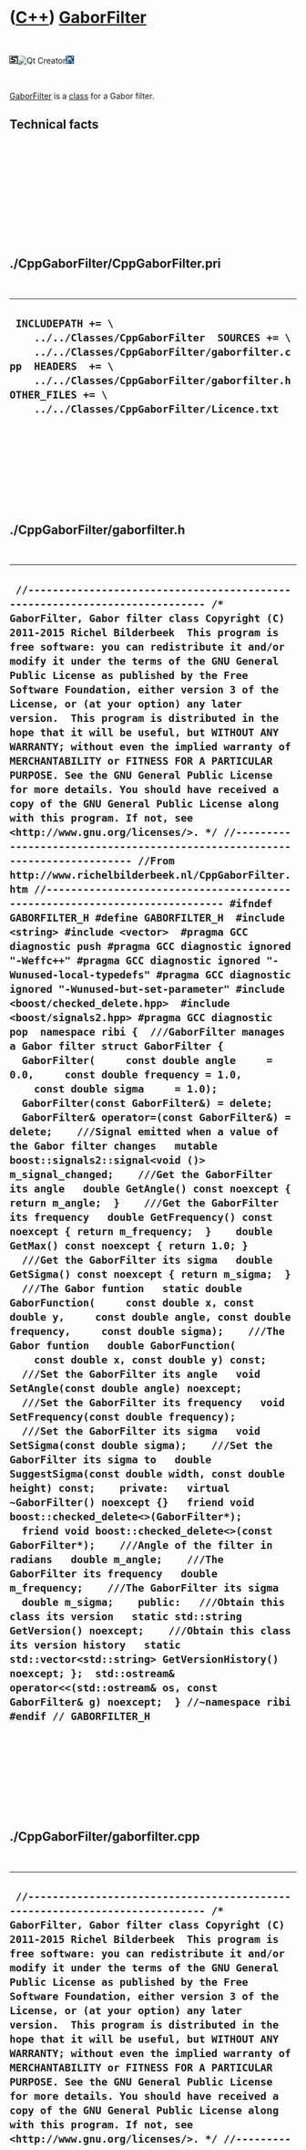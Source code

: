 



 

 

 

 

 

([C++](Cpp.htm)) [GaborFilter](CppGaborFilter.htm)
==================================================

 

![STL](PicStl.png)![Qt
Creator](PicQtCreator.png)![Lubuntu](PicLubuntu.png)

 

[GaborFilter](CppGaborFilter.htm) is a [class](CppClass.htm) for a Gabor
filter.

Technical facts
---------------

 

 

 

 

 

 

./CppGaborFilter/CppGaborFilter.pri
-----------------------------------

 

  --------------------------------------------------------------------------------------------------------------------------------------------------------------------------------------------------------------------------------------------------
  ` INCLUDEPATH += \     ../../Classes/CppGaborFilter  SOURCES += \     ../../Classes/CppGaborFilter/gaborfilter.cpp  HEADERS  += \     ../../Classes/CppGaborFilter/gaborfilter.h  OTHER_FILES += \     ../../Classes/CppGaborFilter/Licence.txt`
  --------------------------------------------------------------------------------------------------------------------------------------------------------------------------------------------------------------------------------------------------

 

 

 

 

 

./CppGaborFilter/gaborfilter.h
------------------------------

 

  --------------------------------------------------------------------------------------------------------------------------------------------------------------------------------------------------------------------------------------------------------------------------------------------------------------------------------------------------------------------------------------------------------------------------------------------------------------------------------------------------------------------------------------------------------------------------------------------------------------------------------------------------------------------------------------------------------------------------------------------------------------------------------------------------------------------------------------------------------------------------------------------------------------------------------------------------------------------------------------------------------------------------------------------------------------------------------------------------------------------------------------------------------------------------------------------------------------------------------------------------------------------------------------------------------------------------------------------------------------------------------------------------------------------------------------------------------------------------------------------------------------------------------------------------------------------------------------------------------------------------------------------------------------------------------------------------------------------------------------------------------------------------------------------------------------------------------------------------------------------------------------------------------------------------------------------------------------------------------------------------------------------------------------------------------------------------------------------------------------------------------------------------------------------------------------------------------------------------------------------------------------------------------------------------------------------------------------------------------------------------------------------------------------------------------------------------------------------------------------------------------------------------------------------------------------------------------------------------------------------------------------------------------------------------------------------------------------------------------------------------------------------------------------------------------------------------------------------------------------------------------------------------------------------------------------------------------------------------------------------------------------------------------------------------------------------------------------------------------------------------------------------------------------------------------------------------------------------------------------------------------------------------------------------------------------------------------------------------------------------------------------------------------------------------------------------------------------------------------------------
  ` //--------------------------------------------------------------------------- /* GaborFilter, Gabor filter class Copyright (C) 2011-2015 Richel Bilderbeek  This program is free software: you can redistribute it and/or modify it under the terms of the GNU General Public License as published by the Free Software Foundation, either version 3 of the License, or (at your option) any later version.  This program is distributed in the hope that it will be useful, but WITHOUT ANY WARRANTY; without even the implied warranty of MERCHANTABILITY or FITNESS FOR A PARTICULAR PURPOSE. See the GNU General Public License for more details. You should have received a copy of the GNU General Public License along with this program. If not, see <http://www.gnu.org/licenses/>. */ //--------------------------------------------------------------------------- //From http://www.richelbilderbeek.nl/CppGaborFilter.htm //--------------------------------------------------------------------------- #ifndef GABORFILTER_H #define GABORFILTER_H  #include <string> #include <vector>  #pragma GCC diagnostic push #pragma GCC diagnostic ignored "-Weffc++" #pragma GCC diagnostic ignored "-Wunused-local-typedefs" #pragma GCC diagnostic ignored "-Wunused-but-set-parameter" #include <boost/checked_delete.hpp>  #include <boost/signals2.hpp> #pragma GCC diagnostic pop  namespace ribi {  ///GaborFilter manages a Gabor filter struct GaborFilter {   GaborFilter(     const double angle     = 0.0,     const double frequency = 1.0,     const double sigma     = 1.0);   GaborFilter(const GaborFilter&) = delete;   GaborFilter& operator=(const GaborFilter&) = delete;    ///Signal emitted when a value of the Gabor filter changes   mutable boost::signals2::signal<void ()> m_signal_changed;    ///Get the GaborFilter its angle   double GetAngle() const noexcept { return m_angle;  }    ///Get the GaborFilter its frequency   double GetFrequency() const noexcept { return m_frequency;  }    double GetMax() const noexcept { return 1.0; }    ///Get the GaborFilter its sigma   double GetSigma() const noexcept { return m_sigma;  }     ///The Gabor funtion   static double GaborFunction(     const double x, const double y,     const double angle, const double frequency,     const double sigma);    ///The Gabor funtion   double GaborFunction(     const double x, const double y) const;    ///Set the GaborFilter its angle   void SetAngle(const double angle) noexcept;    ///Set the GaborFilter its frequency   void SetFrequency(const double frequency);    ///Set the GaborFilter its sigma   void SetSigma(const double sigma);    ///Set the GaborFilter its sigma to   double SuggestSigma(const double width, const double height) const;    private:   virtual ~GaborFilter() noexcept {}   friend void boost::checked_delete<>(GaborFilter*);   friend void boost::checked_delete<>(const GaborFilter*);    ///Angle of the filter in radians   double m_angle;    ///The GaborFilter its frequency   double m_frequency;    ///The GaborFilter its sigma   double m_sigma;    public:   ///Obtain this class its version   static std::string GetVersion() noexcept;    ///Obtain this class its version history   static std::vector<std::string> GetVersionHistory() noexcept; };  std::ostream& operator<<(std::ostream& os, const GaborFilter& g) noexcept;  } //~namespace ribi  #endif // GABORFILTER_H`
  --------------------------------------------------------------------------------------------------------------------------------------------------------------------------------------------------------------------------------------------------------------------------------------------------------------------------------------------------------------------------------------------------------------------------------------------------------------------------------------------------------------------------------------------------------------------------------------------------------------------------------------------------------------------------------------------------------------------------------------------------------------------------------------------------------------------------------------------------------------------------------------------------------------------------------------------------------------------------------------------------------------------------------------------------------------------------------------------------------------------------------------------------------------------------------------------------------------------------------------------------------------------------------------------------------------------------------------------------------------------------------------------------------------------------------------------------------------------------------------------------------------------------------------------------------------------------------------------------------------------------------------------------------------------------------------------------------------------------------------------------------------------------------------------------------------------------------------------------------------------------------------------------------------------------------------------------------------------------------------------------------------------------------------------------------------------------------------------------------------------------------------------------------------------------------------------------------------------------------------------------------------------------------------------------------------------------------------------------------------------------------------------------------------------------------------------------------------------------------------------------------------------------------------------------------------------------------------------------------------------------------------------------------------------------------------------------------------------------------------------------------------------------------------------------------------------------------------------------------------------------------------------------------------------------------------------------------------------------------------------------------------------------------------------------------------------------------------------------------------------------------------------------------------------------------------------------------------------------------------------------------------------------------------------------------------------------------------------------------------------------------------------------------------------------------------------------------------------------------------------

 

 

 

 

 

./CppGaborFilter/gaborfilter.cpp
--------------------------------

 

  -----------------------------------------------------------------------------------------------------------------------------------------------------------------------------------------------------------------------------------------------------------------------------------------------------------------------------------------------------------------------------------------------------------------------------------------------------------------------------------------------------------------------------------------------------------------------------------------------------------------------------------------------------------------------------------------------------------------------------------------------------------------------------------------------------------------------------------------------------------------------------------------------------------------------------------------------------------------------------------------------------------------------------------------------------------------------------------------------------------------------------------------------------------------------------------------------------------------------------------------------------------------------------------------------------------------------------------------------------------------------------------------------------------------------------------------------------------------------------------------------------------------------------------------------------------------------------------------------------------------------------------------------------------------------------------------------------------------------------------------------------------------------------------------------------------------------------------------------------------------------------------------------------------------------------------------------------------------------------------------------------------------------------------------------------------------------------------------------------------------------------------------------------------------------------------------------------------------------------------------------------------------------------------------------------------------------------------------------------------------------------------------------------------------------------------------------------------------------------------------------------------------------------------------------------------------------------------------------------------------------------------------------------------------------------------------------------------------------------------------------------------------------------------------------------------------------------------------------------------------------------------------------------------------------------------------------------------------------------------------------------------------------------------------------------------------------------------------------------------------------------------------------------------------------------------------------------------------------------------------------------------------------------------------------------------------------------------------------------------------------------------------------------------------------------------------------------------------------------------------------------------------------------------------------------------------------------------------------------------------------------------------------------------------------------------------------------------------------------------------------------------------------------------------------------------------
  ` //--------------------------------------------------------------------------- /* GaborFilter, Gabor filter class Copyright (C) 2011-2015 Richel Bilderbeek  This program is free software: you can redistribute it and/or modify it under the terms of the GNU General Public License as published by the Free Software Foundation, either version 3 of the License, or (at your option) any later version.  This program is distributed in the hope that it will be useful, but WITHOUT ANY WARRANTY; without even the implied warranty of MERCHANTABILITY or FITNESS FOR A PARTICULAR PURPOSE. See the GNU General Public License for more details. You should have received a copy of the GNU General Public License along with this program. If not, see <http://www.gnu.org/licenses/>. */ //--------------------------------------------------------------------------- //From http://www.richelbilderbeek.nl/CppGaborFilter.htm //--------------------------------------------------------------------------- #pragma GCC diagnostic push #pragma GCC diagnostic ignored "-Weffc++" #pragma GCC diagnostic ignored "-Wunused-local-typedefs" #pragma GCC diagnostic ignored "-Wunused-but-set-parameter" #include "gaborfilter.h"  #include <cassert> #include <iostream>  #include <boost/lexical_cast.hpp>  #pragma GCC diagnostic pop  ribi::GaborFilter::GaborFilter(   const double angle,   const double frequency,   const double sigma)   : m_signal_changed{},     m_angle(angle),     m_frequency(frequency),     m_sigma(sigma) {   if (sigma == 0.0)   {     throw std::logic_error("Cannot set GaborFilter::sigma to zero");   }   assert(m_sigma != 0.0); }  double ribi::GaborFilter::GaborFunction(const double x, const double y,   const double angle, const double frequency, const double sigma) {   assert(sigma != 0.0);   const double dx = x;   const double dy = y;   const double distance = std::sqrt((dx * dx) + (dy * dy));   const double fx = std::cos(angle) * frequency;   const double fy = std::sin(angle) * frequency;   const double cosine = std::cos((dx * fx) + (dy * fy));   const double gauss = std::exp( -(distance * distance) / (2.0 * sigma * sigma));   const double z = cosine * gauss;   return z; }  double ribi::GaborFilter::GaborFunction(const double x, const double y) const {   return GaborFunction(x,y,m_angle,m_frequency,m_sigma); }  std::string ribi::GaborFilter::GetVersion() noexcept {   return "1.0"; }  std::vector<std::string> ribi::GaborFilter::GetVersionHistory() noexcept {   return {     "2012-07-08: version 1.0: initial version"   }; }  void ribi::GaborFilter::SetAngle(const double angle) noexcept {   if (angle != m_angle)   {     m_angle = angle;     m_signal_changed();   } }  void ribi::GaborFilter::SetFrequency(const double frequency) {   if (frequency != m_frequency)   {     m_frequency = frequency;     m_signal_changed();   } }  void ribi::GaborFilter::SetSigma(const double sigma) {   if (sigma == 0.0)   {     throw std::logic_error("Cannot set GaborFilter::sigma to zero");   }   if (sigma != m_sigma)   {     m_sigma = sigma;     m_signal_changed();   }   assert(m_sigma != 0.0); }  double ribi::GaborFilter::SuggestSigma(const double width, const double height) const {   const double s = std::sqrt( ((width*0.5)*(width*0.5)) + ((height*0.5)*(height*0.5)));   return std::sqrt(-(s * s) / (2.0*std::log(1.0/510.0))); }  std::ostream& ribi::operator<<(std::ostream& os, const GaborFilter& g) noexcept {   os     << "<GaborFilter>"     << "<angle>"       << g.GetAngle()     << "</angle>"     << "<frequency>"       << g.GetFrequency()     << "</frequency>"     << "<sigma>"       << g.GetSigma()     << "</sigma>"     << "</GaborFilter>";   return os; }`
  -----------------------------------------------------------------------------------------------------------------------------------------------------------------------------------------------------------------------------------------------------------------------------------------------------------------------------------------------------------------------------------------------------------------------------------------------------------------------------------------------------------------------------------------------------------------------------------------------------------------------------------------------------------------------------------------------------------------------------------------------------------------------------------------------------------------------------------------------------------------------------------------------------------------------------------------------------------------------------------------------------------------------------------------------------------------------------------------------------------------------------------------------------------------------------------------------------------------------------------------------------------------------------------------------------------------------------------------------------------------------------------------------------------------------------------------------------------------------------------------------------------------------------------------------------------------------------------------------------------------------------------------------------------------------------------------------------------------------------------------------------------------------------------------------------------------------------------------------------------------------------------------------------------------------------------------------------------------------------------------------------------------------------------------------------------------------------------------------------------------------------------------------------------------------------------------------------------------------------------------------------------------------------------------------------------------------------------------------------------------------------------------------------------------------------------------------------------------------------------------------------------------------------------------------------------------------------------------------------------------------------------------------------------------------------------------------------------------------------------------------------------------------------------------------------------------------------------------------------------------------------------------------------------------------------------------------------------------------------------------------------------------------------------------------------------------------------------------------------------------------------------------------------------------------------------------------------------------------------------------------------------------------------------------------------------------------------------------------------------------------------------------------------------------------------------------------------------------------------------------------------------------------------------------------------------------------------------------------------------------------------------------------------------------------------------------------------------------------------------------------------------------------------------------------------------------

 

 

 

 

 





 




This page has been created by the [tool](Tools.htm)
[CodeToHtml](ToolCodeToHtml.htm)
